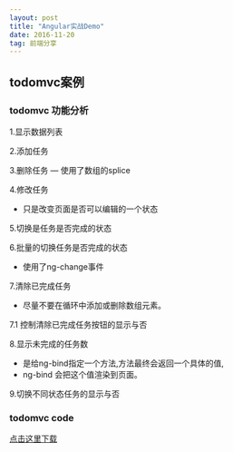 ```yaml
---
layout: post
title: "Angular实战Demo"
date: 2016-11-20 
tag: 前端分享 
---  
```

## todomvc案例

### todomvc 功能分析

1.显示数据列表

2.添加任务

3.删除任务
  — 使用了数组的splice

4.修改任务
  - 只是改变页面是否可以编辑的一个状态

5.切换是任务是否完成的状态

6.批量的切换任务是否完成的状态
  - 使用了ng-change事件

7.清除已完成任务
  - 尽量不要在循环中添加或删除数组元素。

7.1 控制清除已完成任务按钮的显示与否 

8.显示未完成的任务数
  - 是给ng-bind指定一个方法,方法最终会返回一个具体的值,
  - ng-bind 会把这个值渲染到页面。

9.切换不同状态任务的显示与否

### todomvc code
   [点击这里下载](https://github.com/Feibuli/Angular)

